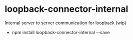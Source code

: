 # loopback-connector-internal

Internal server to server communication for loopback (wip)

* npm install loopback-connector-internal --save
